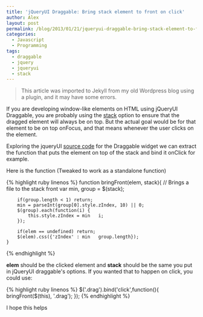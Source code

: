 ```yaml
---
title: 'jQueryUI Draggable: Bring stack element to front on click'
author: Alex
layout: post
permalink: /blog/2013/01/21/jqueryui-draggable-bring-stack-element-to-front-on-click/
categories:
  - Javascript
  - Programming
tags:
  - draggable
  - jquery
  - jqueryui
  - stack
--- 
```


> This article was imported to Jekyll from my old Wordpress blog using a plugin, and it may have some errors.

If you are developing window-like elements on HTML using jQueryUI Draggable, you are probably using the [stack][1] option to ensure that the dragged element will always be on top. But the actual goal would be for that element to be on top onFocus, and that means whenever the user clicks on the element.

 [1]: http://api.jqueryui.com/draggable/#option-stack

Exploring the jqueryUI [source code][2] for the Draggable widget we can extract the function that puts the element on top of the stack and bind it onClick for example.

 [2]: https://github.com/jquery/jquery-ui/blob/master/ui/jquery.ui.draggable.js

Here is the function (Tweaked to work as a standalone function)

{% highlight ruby linenos %}
    function bringFront(elem, stack){
    	// Brings a file to the stack front
    	var min, group = $(stack);
    	
    	if(group.length < 1) return;
    	min = parseInt(group[0].style.zIndex, 10) || 0;
    	$(group).each(function(i) {
    		this.style.zIndex = min   i;
    	});
    	
    	if(elem == undefined) return;
    	$(elem).css({'zIndex' : min   group.length});
    }
{% endhighlight %}

**elem** should be the clicked element and **stack** should be the same you put in jQueryUI draggable's options. If you wanted that to happen on click, you could use:

{% highlight ruby linenos %}
    $('.drag').bind('click',function(){ bringFront($(this), '.drag'); });
{% endhighlight %}

I hope this helps